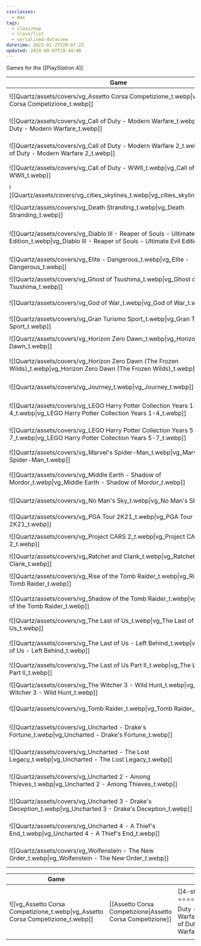 ```yaml
---
cssclasses:
  - max
tags:
  - class/map
  - class/list
  - serialised-dataview
datetime: 2023-01-25T20:07:23
updated: 2024-08-07T19:44:00
---
```

Games for the [[PlayStation 4]]. 

<!-- QueryToSerialize: table without id embed(link(thumbnail)) as Game, file.link as "", rating as Rating, link(split( filter(file.tags, (t) => startswith(t, "#status") )[0], "/" )[1]) as Status from #class/video-game where contains(platform, [[PlayStation 4]]) sort file.name -->
<!-- SerializedQuery: table without id embed(link(thumbnail)) as Game, file.link as "", rating as Rating, link(split( filter(file.tags, (t) => startswith(t, "#status") )[0], "/" )[1]) as Status from #class/video-game where contains(platform, [[PlayStation 4]]) sort file.name -->

| Game                                                                                                                                                     |                                                                                                                                | Rating                                 | Status                                   |
| -------------------------------------------------------------------------------------------------------------------------------------------------------- | ------------------------------------------------------------------------------------------------------------------------------ | -------------------------------------- | ---------------------------------------- |
| ![[Quartz/assets/covers/vg_Assetto Corsa Competizione_t.webp\|vg_Assetto Corsa Competizione_t.webp]]                                                     | [[Quartz/notes/Assetto Corsa Competizione.md\|Assetto Corsa Competizione]]                                                     | [[Quartz/notes/4-star.md\|⭐️⭐️⭐️⭐️]]   | [[Quartz/notes/ongoing.md\|ongoing]]     |
| ![[Quartz/assets/covers/vg_Call of Duty - Modern Warfare_t.webp\|vg_Call of Duty - Modern Warfare_t.webp]]                                               | [[Quartz/notes/Call of Duty - Modern Warfare.md\|Call of Duty - Modern Warfare]]                                               | [[Quartz/notes/3-star.md\|⭐️⭐️⭐️]]     | [[Quartz/notes/completed.md\|completed]] |
| ![[Quartz/assets/covers/vg_Call of Duty - Modern Warfare 2_t.webp\|vg_Call of Duty - Modern Warfare 2_t.webp]]                                           | [[Quartz/notes/Call of Duty - Modern Warfare 2.md\|Call of Duty - Modern Warfare 2]]                                           | [[Quartz/notes/3-star.md\|⭐️⭐️⭐️]]     | [[Quartz/notes/completed.md\|completed]] |
| ![[Quartz/assets/covers/vg_Call of Duty - WWII_t.webp\|vg_Call of Duty - WWII_t.webp]]                                                                   | [[Quartz/notes/Call of Duty - WWII.md\|Call of Duty - WWII]]                                                                   | [[Quartz/notes/3-star.md\|⭐️⭐️⭐️]]     | [[Quartz/notes/completed.md\|completed]] |
| ![[Quartz/assets/covers/vg_cities_skylines_t.webp\|vg_cities_skylines_t.webp]]                                                                           | [[Quartz/notes/Cities Skylines.md\|Cities Skylines]]                                                                           | [[Quartz/notes/4-star.md\|⭐️⭐️⭐️⭐️]]   | [[Quartz/notes/completed.md\|completed]] |
| ![[Quartz/assets/covers/vg_Death Stranding_t.webp\|vg_Death Stranding_t.webp]]                                                                           | [[Quartz/notes/Death Stranding.md\|Death Stranding]]                                                                           | [[Quartz/notes/3-star.md\|⭐️⭐️⭐️]]     | [[Quartz/notes/dropped.md\|dropped]]     |
| ![[Quartz/assets/covers/vg_Diablo III - Reaper of Souls - Ultimate Evil Edition_t.webp\|vg_Diablo III - Reaper of Souls - Ultimate Evil Edition_t.webp]] | [[Quartz/notes/Diablo III - Reaper of Souls - Ultimate Evil Edition.md\|Diablo III - Reaper of Souls - Ultimate Evil Edition]] | [[Quartz/notes/3-star.md\|⭐️⭐️⭐️]]     | [[Quartz/notes/completed.md\|completed]] |
| ![[Quartz/assets/covers/vg_Elite - Dangerous_t.webp\|vg_Elite - Dangerous_t.webp]]                                                                       | [[Quartz/notes/Elite - Dangerous.md\|Elite - Dangerous]]                                                                       | [[Quartz/notes/5-star.md\|⭐️⭐️⭐️⭐️⭐️]] | [[Quartz/notes/completed.md\|completed]] |
| ![[Quartz/assets/covers/vg_Ghost of Tsushima_t.webp\|vg_Ghost of Tsushima_t.webp]]                                                                       | [[Quartz/notes/Ghost of Tsushima.md\|Ghost of Tsushima]]                                                                       | [[Quartz/notes/4-star.md\|⭐️⭐️⭐️⭐️]]   | [[Quartz/notes/completed.md\|completed]] |
| ![[Quartz/assets/covers/vg_God of War_t.webp\|vg_God of War_t.webp]]                                                                                     | [[Quartz/notes/God of War.md\|God of War]]                                                                                     | [[Quartz/notes/4-star.md\|⭐️⭐️⭐️⭐️]]   | [[Quartz/notes/completed.md\|completed]] |
| ![[Quartz/assets/covers/vg_Gran Turismo Sport_t.webp\|vg_Gran Turismo Sport_t.webp]]                                                                     | [[Quartz/notes/Gran Turismo Sport.md\|Gran Turismo Sport]]                                                                     | [[Quartz/notes/3-star.md\|⭐️⭐️⭐️]]     | [[Quartz/notes/completed.md\|completed]] |
| ![[Quartz/assets/covers/vg_Horizon Zero Dawn_t.webp\|vg_Horizon Zero Dawn_t.webp]]                                                                       | [[Quartz/notes/Horizon Zero Dawn.md\|Horizon Zero Dawn]]                                                                       | [[Quartz/notes/5-star.md\|⭐️⭐️⭐️⭐️⭐️]] | [[Quartz/notes/completed.md\|completed]] |
| ![[Quartz/assets/covers/vg_Horizon Zero Dawn (The Frozen Wilds)_t.webp\|vg_Horizon Zero Dawn (The Frozen Wilds)_t.webp]]                                 | [[Quartz/notes/Horizon Zero Dawn - Frozen Wilds.md\|Horizon Zero Dawn - Frozen Wilds]]                                         | [[Quartz/notes/3-star.md\|⭐️⭐️⭐️]]     | [[Quartz/notes/completed.md\|completed]] |
| ![[Quartz/assets/covers/vg_Journey_t.webp\|vg_Journey_t.webp]]                                                                                           | [[Quartz/notes/Journey.md\|Journey]]                                                                                           | [[Quartz/notes/3-star.md\|⭐️⭐️⭐️]]     | [[Quartz/notes/completed.md\|completed]] |
| ![[Quartz/assets/covers/vg_LEGO Harry Potter Collection Years 1-4_t.webp\|vg_LEGO Harry Potter Collection Years 1-4_t.webp]]                             | [[Quartz/notes/LEGO Harry Potter Collection Years 1-4.md\|LEGO Harry Potter Collection Years 1-4]]                             | [[Quartz/notes/3-star.md\|⭐️⭐️⭐️]]     | [[Quartz/notes/ongoing.md\|ongoing]]     |
| ![[Quartz/assets/covers/vg_LEGO Harry Potter Collection Years 5-7_t.webp\|vg_LEGO Harry Potter Collection Years 5-7_t.webp]]                             | [[Quartz/notes/LEGO Harry Potter Collection Years 5-7.md\|LEGO Harry Potter Collection Years 5-7]]                             | \-                                     | [[Quartz/notes/planned.md\|planned]]     |
| ![[Quartz/assets/covers/vg_Marvel's Spider-Man_t.webp\|vg_Marvel's Spider-Man_t.webp]]                                                                   | [[Quartz/notes/Marvel's Spider-Man.md\|Marvel's Spider-Man]]                                                                   | [[Quartz/notes/4-star.md\|⭐️⭐️⭐️⭐️]]   | [[Quartz/notes/completed.md\|completed]] |
| ![[Quartz/assets/covers/vg_Middle Earth - Shadow of Mordor_t.webp\|vg_Middle Earth - Shadow of Mordor_t.webp]]                                           | [[Quartz/notes/Middle Earth - Shadow of Mordor.md\|Middle Earth - Shadow of Mordor]]                                           | [[Quartz/notes/4-star.md\|⭐️⭐️⭐️⭐️]]   | [[Quartz/notes/completed.md\|completed]] |
| ![[Quartz/assets/covers/vg_No Man's Sky_t.webp\|vg_No Man's Sky_t.webp]]                                                                                 | [[Quartz/notes/No Man's Sky.md\|No Man's Sky]]                                                                                 | [[Quartz/notes/4-star.md\|⭐️⭐️⭐️⭐️]]   | [[Quartz/notes/completed.md\|completed]] |
| ![[Quartz/assets/covers/vg_PGA Tour 2K21_t.webp\|vg_PGA Tour 2K21_t.webp]]                                                                               | [[Quartz/notes/PGA Tour 2K21.md\|PGA Tour 2K21]]                                                                               | [[Quartz/notes/3-star.md\|⭐️⭐️⭐️]]     | [[Quartz/notes/completed.md\|completed]] |
| ![[Quartz/assets/covers/vg_Project CARS 2_t.webp\|vg_Project CARS 2_t.webp]]                                                                             | [[Quartz/notes/Project CARS 2.md\|Project CARS 2]]                                                                             | [[Quartz/notes/3-star.md\|⭐️⭐️⭐️]]     | [[Quartz/notes/completed.md\|completed]] |
| ![[Quartz/assets/covers/vg_Ratchet and Clank_t.webp\|vg_Ratchet and Clank_t.webp]]                                                                       | [[Quartz/notes/Ratchet and Clank.md\|Ratchet and Clank]]                                                                       | [[Quartz/notes/3-star.md\|⭐️⭐️⭐️]]     | [[Quartz/notes/completed.md\|completed]] |
| ![[Quartz/assets/covers/vg_Rise of the Tomb Raider_t.webp\|vg_Rise of the Tomb Raider_t.webp]]                                                           | [[Quartz/notes/Rise of the Tomb Raider.md\|Rise of the Tomb Raider]]                                                           | [[Quartz/notes/3-star.md\|⭐️⭐️⭐️]]     | [[Quartz/notes/completed.md\|completed]] |
| ![[Quartz/assets/covers/vg_Shadow of the Tomb Raider_t.webp\|vg_Shadow of the Tomb Raider_t.webp]]                                                       | [[Quartz/notes/Shadow of the Tomb Raider.md\|Shadow of the Tomb Raider]]                                                       | [[Quartz/notes/3-star.md\|⭐️⭐️⭐️]]     | [[Quartz/notes/completed.md\|completed]] |
| ![[Quartz/assets/covers/vg_The Last of Us_t.webp\|vg_The Last of Us_t.webp]]                                                                             | [[Quartz/notes/The Last of Us.md\|The Last of Us]]                                                                             | [[Quartz/notes/5-star.md\|⭐️⭐️⭐️⭐️⭐️]] | [[Quartz/notes/completed.md\|completed]] |
| ![[Quartz/assets/covers/vg_The Last of Us - Left Behind_t.webp\|vg_The Last of Us - Left Behind_t.webp]]                                                 | [[Quartz/notes/The Last of Us - Left Behind.md\|The Last of Us - Left Behind]]                                                 | [[Quartz/notes/4-star.md\|⭐️⭐️⭐️⭐️]]   | [[Quartz/notes/completed.md\|completed]] |
| ![[Quartz/assets/covers/vg_The Last of Us Part II_t.webp\|vg_The Last of Us Part II_t.webp]]                                                             | [[Quartz/notes/The Last of Us Part II.md\|The Last of Us Part II]]                                                             | [[Quartz/notes/4-star.md\|⭐️⭐️⭐️⭐️]]   | [[Quartz/notes/completed.md\|completed]] |
| ![[Quartz/assets/covers/vg_The Witcher 3 - Wild Hunt_t.webp\|vg_The Witcher 3 - Wild Hunt_t.webp]]                                                       | [[Quartz/notes/The Witcher 3 - Wild Hunt.md\|The Witcher 3 - Wild Hunt]]                                                       | [[Quartz/notes/4-star.md\|⭐️⭐️⭐️⭐️]]   | [[Quartz/notes/completed.md\|completed]] |
| ![[Quartz/assets/covers/vg_Tomb Raider_t.webp\|vg_Tomb Raider_t.webp]]                                                                                   | [[Quartz/notes/Tomb Raider.md\|Tomb Raider]]                                                                                   | [[Quartz/notes/4-star.md\|⭐️⭐️⭐️⭐️]]   | [[Quartz/notes/completed.md\|completed]] |
| ![[Quartz/assets/covers/vg_Uncharted - Drake's Fortune_t.webp\|vg_Uncharted - Drake's Fortune_t.webp]]                                                   | [[Quartz/notes/Uncharted - Drake's Fortune.md\|Uncharted - Drake's Fortune]]                                                   | [[Quartz/notes/4-star.md\|⭐️⭐️⭐️⭐️]]   | [[Quartz/notes/completed.md\|completed]] |
| ![[Quartz/assets/covers/vg_Uncharted - The Lost Legacy_t.webp\|vg_Uncharted - The Lost Legacy_t.webp]]                                                   | [[Quartz/notes/Uncharted - The Lost Legacy.md\|Uncharted - The Lost Legacy]]                                                   | [[Quartz/notes/4-star.md\|⭐️⭐️⭐️⭐️]]   | [[Quartz/notes/completed.md\|completed]] |
| ![[Quartz/assets/covers/vg_Uncharted 2 - Among Thieves_t.webp\|vg_Uncharted 2 - Among Thieves_t.webp]]                                                   | [[Quartz/notes/Uncharted 2 - Among Thieves.md\|Uncharted 2 - Among Thieves]]                                                   | [[Quartz/notes/4-star.md\|⭐️⭐️⭐️⭐️]]   | [[Quartz/notes/completed.md\|completed]] |
| ![[Quartz/assets/covers/vg_Uncharted 3 - Drake's Deception_t.webp\|vg_Uncharted 3 - Drake's Deception_t.webp]]                                           | [[Quartz/notes/Uncharted 3 - Drake's Deception.md\|Uncharted 3 - Drake's Deception]]                                           | [[Quartz/notes/4-star.md\|⭐️⭐️⭐️⭐️]]   | [[Quartz/notes/completed.md\|completed]] |
| ![[Quartz/assets/covers/vg_Uncharted 4 - A Thief's End_t.webp\|vg_Uncharted 4 - A Thief's End_t.webp]]                                                   | [[Quartz/notes/Uncharted 4 - A Thief's End.md\|Uncharted 4 - A Thief's End]]                                                   | [[Quartz/notes/4-star.md\|⭐️⭐️⭐️⭐️]]   | [[Quartz/notes/completed.md\|completed]] |
| ![[Quartz/assets/covers/vg_Wolfenstein - The New Order_t.webp\|vg_Wolfenstein - The New Order_t.webp]]                                                   | [[Quartz/notes/Wolfenstein - The New Order.md\|Wolfenstein - The New Order]]                                                   | [[Quartz/notes/3-star.md\|⭐️⭐️⭐️]]     | [[Quartz/notes/completed.md\|completed]] |
<!-- SerializedQuery END -->
<!-- SerializedQuery: table without id embed(link(thumbnail)) as Game, file.link as "", rating as Rating, link(split( filter(file.tags, (t) => startswith(t, "#status") )[0], "/" )[1]) as Status from #class/video-game where contains(platform, [[PlayStation 4]]) sort file.name -->

| Game                                                                                                                                                     |                                                                                                                                | Rating                                 | Status                                   |
| -------------------------------------------------------------------------------------------------------------------------------------------------------- | ------------------------------------------------------------------------------------------------------------------------------ | -------------------------------------- | ---------------------------------------- |
| ![[vg_Assetto Corsa Competizione_t.webp\|vg_Assetto Corsa Competizione_t.webp]]                                | [[Assetto Corsa Competizione\|Assetto Corsa Competizione]]                                     | [[4-star\|⭐️⭐️⭐️⭐️]]ongoing]]all of Duty - Modern Warfare_t.webp\|vg_Call of Duty - Modern Warfare_t.webp]]                          | [[Call of Duty - Modern Warfare\|Call of Duty - Modern Warfare]]                               | [[3-star\|⭐️⭐️⭐️]]ed\|completed]]of Duty - Modern Warfare 2_t.webp\|vg_Call of Duty - Modern Warfare 2_t.webp]]                      | [[Call of Duty - Modern Warfare 2\|Call of Duty - Modern Warfare 2]]                           | [[3-star\|⭐️⭐️⭐️]]ed\|completed]]of Duty - WWII_t.webp\|vg_Call of Duty - WWII_t.webp]]                                              | [[Call of Duty - WWII\|Call of Duty - WWII]]                                                   | [[3-star\|⭐️⭐️⭐️]]ed\|completed]]s_skylines_t.webp\|vg_cities_skylines_t.webp]]                                                      | [[Cities Skylines\|Cities Skylines]]                                                           | [[4-star\|⭐️⭐️⭐️⭐️]]\|completed]] Stranding_t.webp\|vg_Death Stranding_t.webp]]                                                      | [[Death Stranding\|Death Stranding]]                                                           | [[3-star\|⭐️⭐️⭐️]]\|dropped]]iablo III - Reaper of Souls - Ultimate Evil Edition_t.webp\|vg_Diablo III - Reaper of Souls - Ultimate Evil Edition_t.webp]]per of Souls - Ultimate Evil Edition\|Diablo III - Reaper of Souls - Ultimate Evil Edition]]️⭐️]]ed\|completed]] - Dangerous_t.webp\|vg_Elite - Dangerous_t.webp]]                                                  | [[Elite - Dangerous\|Elite - Dangerous]]                                                       | [[5-star\|⭐️⭐️⭐️⭐️⭐️]]completed]] of Tsushima_t.webp\|vg_Ghost of Tsushima_t.webp]]                                                  | [[Ghost of Tsushima\|Ghost of Tsushima]]                                                       | [[4-star\|⭐️⭐️⭐️⭐️]]\|completed]]f War_t.webp\|vg_God of War_t.webp]]                                                                | [[God of War\|God of War]]                                                                     | [[4-star\|⭐️⭐️⭐️⭐️]]\|completed]]Turismo Sport_t.webp\|vg_Gran Turismo Sport_t.webp]]                                                | [[Gran Turismo Sport\|Gran Turismo Sport]]                                                     | [[3-star\|⭐️⭐️⭐️]]ed\|completed]]on Zero Dawn_t.webp\|vg_Horizon Zero Dawn_t.webp]]                                                  | [[Horizon Zero Dawn\|Horizon Zero Dawn]]                                                       | [[5-star\|⭐️⭐️⭐️⭐️⭐️]]completed]]on Zero Dawn (The Frozen Wilds)_t.webp\|vg_Horizon Zero Dawn (The Frozen Wilds)_t.webp]]            | [[Horizon Zero Dawn - Frozen Wilds\|Horizon Zero Dawn - Frozen Wilds]]                         | [[3-star\|⭐️⭐️⭐️]]ed\|completed]]ey_t.webp\|vg_Journey_t.webp]]                                                                      | [[Journey\|Journey]]                                                                           | [[3-star\|⭐️⭐️⭐️]]ed\|completed]]Harry Potter Collection Years 1-4_t.webp\|vg_LEGO Harry Potter Collection Years 1-4_t.webp]]        | [[LEGO Harry Potter Collection Years 1-4\|LEGO Harry Potter Collection Years 1-4]]             | [[3-star\|⭐️⭐️⭐️]]\|ongoing]]EGO Harry Potter Collection Years 5-7_t.webp\|vg_LEGO Harry Potter Collection Years 5-7_t.webp]]        | [[LEGO Harry Potter Collection Years 5-7\|LEGO Harry Potter Collection Years 5-7]]             | \-                                     | [[planned\|planned]]arvel's Spider-Man_t.webp\|vg_Marvel's Spider-Man_t.webp]]                                              | [[Marvel's Spider-Man\|Marvel's Spider-Man]]                                                   | [[4-star\|⭐️⭐️⭐️⭐️]]\|completed]]e Earth - Shadow of Mordor_t.webp\|vg_Middle Earth - Shadow of Mordor_t.webp]]                      | [[Middle Earth - Shadow of Mordor\|Middle Earth - Shadow of Mordor]]                           | [[4-star\|⭐️⭐️⭐️⭐️]]\|completed]]n's Sky_t.webp\|vg_No Man's Sky_t.webp]]                                                            | [[No Man's Sky\|No Man's Sky]]                                                                 | [[4-star\|⭐️⭐️⭐️⭐️]]\|completed]]our 2K21_t.webp\|vg_PGA Tour 2K21_t.webp]]                                                          | [[PGA Tour 2K21\|PGA Tour 2K21]]                                                               | [[3-star\|⭐️⭐️⭐️]]ed\|completed]]ct CARS 2_t.webp\|vg_Project CARS 2_t.webp]]                                                        | [[Project CARS 2\|Project CARS 2]]                                                             | [[3-star\|⭐️⭐️⭐️]]ed\|completed]]et and Clank_t.webp\|vg_Ratchet and Clank_t.webp]]                                                  | [[Ratchet and Clank\|Ratchet and Clank]]                                                       | [[3-star\|⭐️⭐️⭐️]]ed\|completed]]of the Tomb Raider_t.webp\|vg_Rise of the Tomb Raider_t.webp]]                                      | [[Rise of the Tomb Raider\|Rise of the Tomb Raider]]                                           | [[3-star\|⭐️⭐️⭐️]]ed\|completed]]w of the Tomb Raider_t.webp\|vg_Shadow of the Tomb Raider_t.webp]]                                  | [[Shadow of the Tomb Raider\|Shadow of the Tomb Raider]]                                       | [[3-star\|⭐️⭐️⭐️]]ed\|completed]]ast of Us_t.webp\|vg_The Last of Us_t.webp]]                                                        | [[The Last of Us\|The Last of Us]]                                                             | [[5-star\|⭐️⭐️⭐️⭐️⭐️]]completed]]ast of Us - Left Behind_t.webp\|vg_The Last of Us - Left Behind_t.webp]]                            | [[The Last of Us - Left Behind\|The Last of Us - Left Behind]]                                 | [[4-star\|⭐️⭐️⭐️⭐️]]\|completed]]ast of Us Part II_t.webp\|vg_The Last of Us Part II_t.webp]]                                        | [[The Last of Us Part II\|The Last of Us Part II]]                                             | [[4-star\|⭐️⭐️⭐️⭐️]]\|completed]]itcher 3 - Wild Hunt_t.webp\|vg_The Witcher 3 - Wild Hunt_t.webp]]                                  | [[The Witcher 3 - Wild Hunt\|The Witcher 3 - Wild Hunt]]                                       | [[4-star\|⭐️⭐️⭐️⭐️]]\|completed]]Raider_t.webp\|vg_Tomb Raider_t.webp]]                                                              | [[Tomb Raider\|Tomb Raider]]                                                                   | [[4-star\|⭐️⭐️⭐️⭐️]]\|completed]]rted - Drake's Fortune_t.webp\|vg_Uncharted - Drake's Fortune_t.webp]]                              | [[Uncharted - Drake's Fortune\|Uncharted - Drake's Fortune]]                                   | [[4-star\|⭐️⭐️⭐️⭐️]]\|completed]]rted - The Lost Legacy_t.webp\|vg_Uncharted - The Lost Legacy_t.webp]]                              | [[Uncharted - The Lost Legacy\|Uncharted - The Lost Legacy]]                                   | [[4-star\|⭐️⭐️⭐️⭐️]]\|completed]]rted 2 - Among Thieves_t.webp\|vg_Uncharted 2 - Among Thieves_t.webp]]                              | [[Uncharted 2 - Among Thieves\|Uncharted 2 - Among Thieves]]                                   | [[4-star\|⭐️⭐️⭐️⭐️]]\|completed]]rted 3 - Drake's Deception_t.webp\|vg_Uncharted 3 - Drake's Deception_t.webp]]                      | [[Uncharted 3 - Drake's Deception\|Uncharted 3 - Drake's Deception]]                           | [[4-star\|⭐️⭐️⭐️⭐️]]\|completed]]rted 4 - A Thief's End_t.webp\|vg_Uncharted 4 - A Thief's End_t.webp]]                              | [[Uncharted 4 - A Thief's End\|Uncharted 4 - A Thief's End]]                                   | [[4-star\|⭐️⭐️⭐️⭐️]]\|completed]]nstein - The New Order_t.webp\|vg_Wolfenstein - The New Order_t.webp]]                              | [[Wolfenstein - The New Order\|Wolfenstein - The New Order]]                                   | [[3-star\|⭐️⭐️⭐️]]ed\|completed]]edQuery END -->

